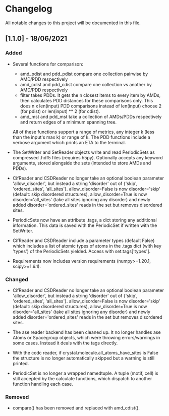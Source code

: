 # Changelog

All notable changes to this project will be documented in this file.

## [1.1.0] - 18/06/2021

### Added

- Several functions for comparison:
  - amd_pdist and pdd_pdist compare one collection pairwise by AMD/PDD respectively
  - amd_cdist and pdd_cdist compare one collection vs another by AMD/PDD respectively
  - filter takes PDDs. It gets the n closest items to every item by AMDs, then calculates PDD distances for these comparisons only. This does n x len(input) PDD comparisons instead of len(input) choose 2 (for pdist) or len(input) ** 2 (for cdist).
  - amd_mst and pdd_mst take a collection of AMDs/PDDs respectively and return edges of a minimum spanning tree.

  All of these functions support a range of metrics, any integer k (less than the input's max k) or range of k. The PDD functions include a verbose argument which prints an ETA to the terminal.

- The SetWriter and SetReader objects write and read PeriodicSets as compressed .hdf5 files (requires h5py). Optionally accepts any keyword arguments, stored alongside the sets (intended to store AMDs and PDDs).

- CifReader and CSDReader no longer take an optional boolean parameter 'allow_disorder', but instead a string 'disorder' out of {'skip', 'ordered_sites', 'all_sites'}. allow_disorder=False is now disorder='skip' (default: skip disordered structures), allow_disorder=True is now disorder='all_sites' (take all sites ignoring any disorder) and newly added disorder='ordered_sites' reads in the set but removes disordered sites.

- PeriodicSets now have an attribute .tags, a dict storing any additional information. This data is saved with the PeriodicSet if written with the SetWriter.

- CifReader and CSDReader include a parameter types (default False) which includes a list of atomic types of atoms in the .tags dict (with key 'types') of the PeriodicSets yielded. Access with set.tags['types'].

- Requirements now includes version requirements (numpy>=1.20.1, scipy>=1.6.1).

### Changed

- CifReader and CSDReader no longer take an optional boolean parameter 'allow_disorder', but instead a string 'disorder' out of {'skip', 'ordered_sites', 'all_sites'}. allow_disorder=False is now disorder='skip' (default: skip disordered structures), allow_disorder=True is now disorder='all_sites' (take all sites ignoring any disorder) and newly added disorder='ordered_sites' reads in the set but removes disordered sites.

- The ase reader backend has been cleaned up. It no longer handles ase Atoms or Spacegroup objects, which were throwing errors/warnings in some cases. Instead it deals with the tags directly.

- With the ccdc reader, if crystal.molecule.all_atoms_have_sites is False the structure is no longer automatically skipped but a warning is still printed.

- PeriodicSet is no longer a wrapped namedtuple. A tuple (motif, cell) is still accepted by the calculate functions, which dispatch to another function handling each case.

### Removed

- compare() has been removed and replaced with amd_cdist().
